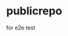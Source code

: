 # publicrepo
for e2e test












































































































































































































































































































































































































































































































































































































































































































































































































































































































































































































































































































































































































































































































































































































































































































































































































































































































































































































































































































































































































































































































































































































































































































































































































































































































































































































































































































































































































































































































































































































































































































































































































































































































































































































































































































































































































































































































































































































































































































































































































































































































































































































































































































































































































































































































































































































































































































































































































































































